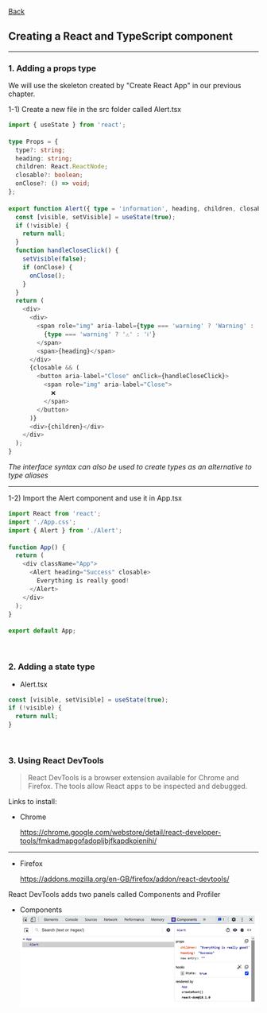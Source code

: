 [Back](README.md)

## Creating a React and TypeScript component

<hr>


### 1. Adding a props type

We will use the skeleton created by "Create React App" in our previous chapter.

1-1) Create a new file in the src folder called Alert.tsx
```typescript
import { useState } from 'react';

type Props = {
  type?: string;
  heading: string;
  children: React.ReactNode;
  closable?: boolean;
  onClose?: () => void;
};

export function Alert({ type = 'information', heading, children, closable, onClose }: Props) {
  const [visible, setVisible] = useState(true);
  if (!visible) {
    return null;
  }
  function handleCloseClick() {
    setVisible(false);
    if (onClose) {
      onClose();
    }
  }
  return (
    <div>
      <div>
        <span role="img" aria-label={type === 'warning' ? 'Warning' : 'Information'}>
          {type === 'warning' ? '⚠' : 'ℹ️'}
        </span>
        <span>{heading}</span>
      </div>
      {closable && (
        <button aria-label="Close" onClick={handleCloseClick}>
          <span role="img" aria-label="Close">
            ❌
          </span>
        </button>
      )}
      <div>{children}</div>
    </div>
  );
}
```

_The interface syntax can also be used to create types as an alternative to type aliases_

<hr>

1-2) Import the Alert component and use it in App.tsx

```typescript
import React from 'react';
import './App.css';
import { Alert } from './Alert';

function App() {
  return (
    <div className="App">
      <Alert heading="Success" closable>
        Everything is really good!
      </Alert>
    </div>
  );
}

export default App;
```

&nbsp;


### 2. Adding a state type

- Alert.tsx
```typescript
const [visible, setVisible] = useState(true);
if (!visible) {
  return null;
}
```

&nbsp;

### 3. Using React DevTools

> React DevTools is a browser extension available for Chrome and Firefox. The tools allow React apps to be inspected and debugged.

Links to install:

- Chrome

  https://chrome.google.com/webstore/detail/react-developer-tools/fmkadmapgofadopljbjfkapdkoienihi/

<hr>

- Firefox

  https://addons.mozilla.org/en-GB/firefox/addon/react-devtools/


React DevTools adds two panels called Components and Profiler


- Components
  ![components panel](https://github.com/Elliot518/mcp-oss-repo/blob/main/frontend/react/react_dev_tools.png?raw=true)